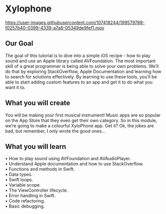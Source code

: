 # Xylophone

https://user-images.githubusercontent.com/107418244/199579788-f0257b40-0399-4339-a7a8-05349de9fef1.mov

## Our Goal
The goal of this tutorial is to dive into a simple iOS recipe - how to play sound and use an Apple library called AVFoundation. The most important skill of a great programmer is being able to solve your own problems. We’ll do that by exploring StackOverflow, Apple Documentation and learning how to search for solutions effectively. By learning to use these tools, you’ll be able to start adding custom features to an app and get it to do what you want it to.

## What you will create
You will be making your first musical instrument! Music apps are so popular on the App Store that they even get their own category. So in this module, we’re going to make a colourful XyloPhone app. Get it? Ok, the jokes are bad, but remember, I only wrote the good ones...

## What you will learn
• How to play sound using AVFoundation and AVAudioPlayer.  
• Understand Apple documentation and how to use StackOverflow.  
• Functions and methods in Swift.  
• Data types.  
• Swift loops.  
• Variable scope.  
• The ViewController lifecycle.  
• Error handling in Swift.  
• Code refactoring.  
• Basic debugging.  
